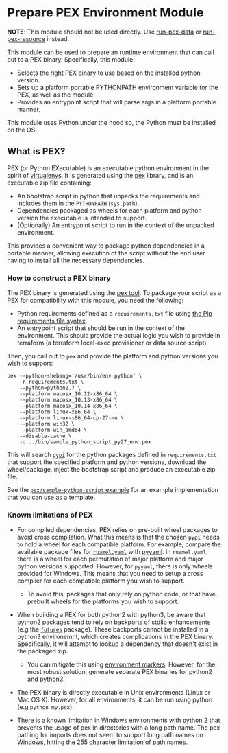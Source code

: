 # Prepare PEX Environment Module

**NOTE**: This module should not be used directly. Use [run-pex-data](../run-pex-data) or
[run-pex-resource](../run-pex-resource) instead.

This module can be used to prepare an runtime environment that can call out to a PEX binary. Specifically, this module:

- Selects the right PEX binary to use based on the installed python version.
- Sets up a platform portable PYTHONPATH environment variable for the PEX, as well as the module.
- Provides an entrypoint script that will parse args in a platform portable manner.

This module uses Python under the hood so, the Python must be installed on the OS. 


## What is PEX?

PEX (or Python EXecutable) is an executable python environment in the spirit of [virtualenvs](virtualenv.org). It is
generated using the [pex](https://github.com/pantsbuild/pex) library, and is an executable zip file containing:

- An bootstrap script in python that unpacks the requirements and includes them in the `PYTHONPATH` (`sys.path`).
- Dependencies packaged as wheels for each platform and python version the executable is intended to support.
- (Optionally) An entrypoint script to run in the context of the unpacked environment.

This provides a convenient way to package python dependencies in a portable manner, allowing execution of the script
without the end user having to install all the necessary dependencies.


### How to construct a PEX binary

The PEX binary is generated using the [pex tool](https://github.com/pantsbuild/pex). To package your script as a PEX for
compatibility with this module, you need the following:

- Python requirements defined as a `requirements.txt` file using [the Pip requirements file
  syntax](https://pip.pypa.io/en/stable/reference/pip_install/?highlight=requirements%20file#requirements-file-format).
- An entrypoint script that should be run in the context of the environment. This should provide the actual logic
  you wish to provide in terraform (a terraform local-exec provisioner or data source script)

Then, you call out to `pex` and provide the platform and python versions you wish to support:

```
pex --python-shebang='/usr/bin/env python' \
    -r requirements.txt \
    --python=python2.7 \
    --platform macosx_10.12-x86_64 \
    --platform macosx_10.13-x86_64 \
    --platform macosx_10.14-x86_64 \
    --platform linux-x86_64 \
    --platform linux-x86_64-cp-27-mu \
    --platform win32 \
    --platform win_amd64 \
    --disable-cache \
    -o ../bin/sample_python_script_py27_env.pex
```

This will search [`pypi`](https://pypi.org/) for the python packages defined in `requirements.txt` that support the
specified platform and python versions, download the wheel/package, inject the bootstrap script and produce an
executable zip file.

See the [`pex/sample-python-script` example](/examples/pex/sample-python-script) for an example implementation that you
can use as a template.


### Known limitations of PEX

- For compiled dependencies, PEX relies on pre-built wheel packages to avoid cross compilation. What this means is that
  the chosen `pypi` needs to hold a wheel for each compatible platform. For example, compare the available package files
  for [`ruamel.yaml`](https://pypi.org/project/ruamel.yaml/#files) with
  [pyyaml](https://pypi.org/project/PyYAML/#files). In `ruamel.yaml`, there is a wheel for each permutation of major
  platform and major python versions supported. However, for `pyyaml`, there is only wheels provided for Windows.
  This means that you need to setup a cross compiler for each compatible platform you wish to support.
    - To avoid this, packages that only rely on python code, or that have prebuilt wheels for the platforms you
      wish to support.

- When building a PEX for both python2 with python3, be aware that python2 packages tend to rely on backports of stdlib
  enhancements (e.g the [`futures`](https://pypi.org/project/futures/) package). These backports cannot be installed in
  a python3 environemnt, which creates complications in the PEX binary. Specifically, it will attempt to lookup a
  dependency that doesn't exist in the packaged zip.
    - You can mitigate this using [environment markers](https://www.python.org/dev/peps/pep-0508/#environment-markers).
      However, for the most robust solution, generate separate PEX binaries for python2 and python3.

- The PEX binary is directly executable in Unix environments (Linux or Mac OS X). However, for all environments, it can
  be run using python (e.g `python my.pex`).

- There is a known limitation in Windows environments with python 2 that prevents the usage of pex in directories with a
  long path name. The pex pathing for imports does not seem to support long path names on Windows, hitting the 255
  character limitation of path names.
